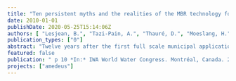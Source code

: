 ```yaml
---
title: "Ten persistent myths and the realities of the MBR technology for municipal applications"
date: 2010-01-01
publishDate: 2020-05-25T15:14:06Z
authors: [ "Lesjean, B.", "Tazi-Pain, A.", "Thauré, D.", "Moeslang, H.", "Buisson, H." ]
publication_types: ["0"]
abstract: "Twelve years after the first full scale municipal application in Europe of the membrane bioreactor (MBR) technology, the process is now accepted as a technology of choice for wastewater treatment, and the market is showing sustained growth. However early misconceptions about the technology are persistent and false statements are commonly encountered in articles and conferences, generating unnecessary research efforts or even fuelling either fascination or scepticism with regards to the technology, which is ultimately detrimental to the perception of the process by water professionals. We try to provide some factual and rational clarifications on ten issues which are often wrongly reported about MBR technology."
featured: false
publication: " p 10 *In:* IWA World Water Congress. Montréal, Canada. 20-24 September 2010"
projects: ["amedeus"]
---
```



